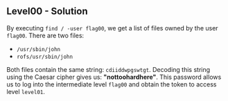 ## **Level00 - Solution**

By executing `find / -user flag00`, we get a list of files owned by the user `flag00`. There are two files:

- `/usr/sbin/john`
- `rofs/usr/sbin/john`

Both files contain the same string: `cdiiddwpgswtgt`. Decoding this string using the Caesar cipher gives us: **"nottoohardhere"**. This password allows us to log into the intermediate level `flag00` and obtain the token to access level `level01`.
